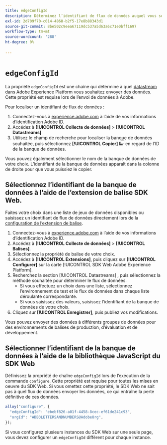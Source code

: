 ```yaml
---
title: edgeConfigId
description: Déterminez l’identifiant de flux de données auquel vous souhaitez envoyer des données.
exl-id: 2d709f70-c014-4868-b2f5-17e8b88343d1
source-git-commit: 8be502c9eea67119dc537a5d63a6c71e0bff1697
workflow-type: tm+mt
source-wordcount: '288'
ht-degree: 0%

---
```


# `edgeConfigId`

La propriété `edgeConfigId` est une chaîne qui détermine à quel [datastream](../../../datastreams/overview.md) dans Adobe Experience Platform vous souhaitez envoyer des données. Cette propriété est requise lors de l’envoi de données à Adobe.

Pour localiser un identifiant de flux de données :

1. Connectez-vous à [experience.adobe.com](https://experience.adobe.com) à l’aide de vos informations d’identification Adobe ID.
1. Accédez à **[!UICONTROL Collecte de données]** > **[!UICONTROL Datastreams]**.
1. Utilisez le champ de recherche pour localiser la banque de données souhaitée, puis sélectionnez **[!UICONTROL Copier]** ![Copier](../../assets/copy.png) en regard de l’ID de la banque de données.

Vous pouvez également sélectionner le nom de la banque de données de votre choix. L’identifiant de la banque de données apparaît dans la colonne de droite pour que vous puissiez le copier.

## Sélectionnez l’identifiant de la banque de données à l’aide de l’extension de balise SDK Web.

Faites votre choix dans une liste de jeux de données disponibles ou saisissez un identifiant de flux de données directement lors de la [configuration de l’extension de balise](/help/tags/extensions/client/web-sdk/web-sdk-extension-configuration.md).

1. Connectez-vous à [experience.adobe.com](https://experience.adobe.com) à l’aide de vos informations d’identification Adobe ID.
1. Accédez à **[!UICONTROL Collecte de données]** > **[!UICONTROL Balises]**.
1. Sélectionnez la propriété de balise de votre choix.
1. Accédez à **[!UICONTROL Extensions]**, puis cliquez sur **[!UICONTROL Configurer]** sur la carte [!UICONTROL SDK Web Adobe Experience Platform].
1. Recherchez la section [!UICONTROL Datastreams] , puis sélectionnez la méthode souhaitée pour déterminer le flux de données.
   * Si vous effectuez un choix dans une liste, sélectionnez l’environnement de test et le flux de données dans chaque liste déroulante correspondante.
   * Si vous saisissez des valeurs, saisissez l’identifiant de la banque de données de votre choix.
1. Cliquez sur **[!UICONTROL Enregistrer]**, puis publiez vos modifications.

Vous pouvez envoyer des données à différents groupes de données pour des environnements de balises de production, d’évaluation et de développement.

## Sélectionner l’identifiant de la banque de données à l’aide de la bibliothèque JavaScript du SDK Web

Définissez la propriété de chaîne `edgeConfigId` lors de l’exécution de la commande `configure`. Cette propriété est requise pour toutes les mises en oeuvre du SDK Web. Si vous omettez cette propriété, le SDK Web ne sait pas à quel flux de données envoyer les données, ce qui entraîne la perte définitive de ces données.

```js
alloy("configure", {
  "edgeConfigId": "ebebf826-a01f-4458-8cec-ef61de241c93",
  "orgId": "ADB3LETTERSANDNUMBERS@AdobeOrg",
});
```

Si vous configurez plusieurs instances du SDK Web sur une seule page, vous devez configurer un `edgeConfigId` différent pour chaque instance.
